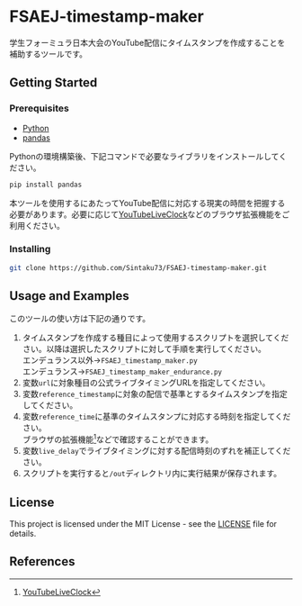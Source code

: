 # FSAEJ-timestamp-maker

学生フォーミュラ日本大会のYouTube配信にタイムスタンプを作成することを補助するツールです。

## Getting Started

### Prerequisites

- [Python](https://www.python.org/)
- [pandas](https://pandas.pydata.org/)

Pythonの環境構築後、下記コマンドで必要なライブラリをインストールしてください。

```bash
pip install pandas
```

本ツールを使用するにあたってYouTube配信に対応する現実の時間を把握する必要があります。必要に応じて[YouTubeLiveClock](https://chromewebstore.google.com/detail/youtubeliveclock/chpodcedholiggcllnmmjlnghllddgmj)などのブラウザ拡張機能をご利用ください。

### Installing

```bash
git clone https://github.com/Sintaku73/FSAEJ-timestamp-maker.git
```

## Usage and Examples

このツールの使い方は下記の通りです。

1. タイムスタンプを作成する種目によって使用するスクリプトを選択してください。以降は選択したスクリプトに対して手順を実行してください。  
   エンデュランス以外→`FSAEJ_timestamp_maker.py`  
   エンデュランス→`FSAEJ_timestamp_maker_endurance.py`
2. 変数`url`に対象種目の公式ライブタイミングURLを指定してください。
3. 変数`reference_timestamp`に対象の配信で基準とするタイムスタンプを指定してください。
4. 変数`reference_time`に基準のタイムスタンプに対応する時刻を指定してください。  
   ブラウザの拡張機能[^ext]などで確認することができます。
5. 変数`live_delay`でライブタイミングに対する配信時刻のずれを補正してください。
6. スクリプトを実行すると`/out`ディレクトリ内に実行結果が保存されます。

## License

This project is licensed under the MIT License - see the [LICENSE](LICENSE) file for details.

## References

[^ext]: [YouTubeLiveClock](https://chromewebstore.google.com/detail/youtubeliveclock/chpodcedholiggcllnmmjlnghllddgmj)
